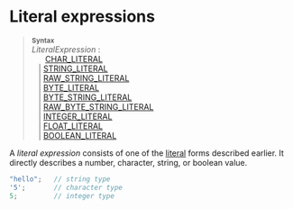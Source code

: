 # Literal expressions

> **<sup>Syntax</sup>**\
> _LiteralExpression_ :\
> &nbsp;&nbsp; &nbsp;&nbsp; [CHAR_LITERAL]\
> &nbsp;&nbsp; | [STRING_LITERAL]\
> &nbsp;&nbsp; | [RAW_STRING_LITERAL]\
> &nbsp;&nbsp; | [BYTE_LITERAL]\
> &nbsp;&nbsp; | [BYTE_STRING_LITERAL]\
> &nbsp;&nbsp; | [RAW_BYTE_STRING_LITERAL]\
> &nbsp;&nbsp; | [INTEGER_LITERAL]\
> &nbsp;&nbsp; | [FLOAT_LITERAL]\
> &nbsp;&nbsp; | [BOOLEAN_LITERAL]

A _literal expression_ consists of one of the [literal](../tokens.md#literals)
forms described earlier. It directly describes a number, character, string,
or boolean value.

```rust
"hello";   // string type
'5';       // character type
5;         // integer type
```

[CHAR_LITERAL]: ../tokens.md#character-literals
[STRING_LITERAL]: ../tokens.md#string-literals
[RAW_STRING_LITERAL]: ../tokens.md#raw-string-literals
[BYTE_LITERAL]: ../tokens.md#byte-literals
[BYTE_STRING_LITERAL]: ../tokens.md#byte-string-literals
[RAW_BYTE_STRING_LITERAL]: ../tokens.md#raw-byte-string-literals
[INTEGER_LITERAL]: ../tokens.md#integer-literals
[FLOAT_LITERAL]: ../tokens.md#floating-point-literals
[BOOLEAN_LITERAL]: ../tokens.md#boolean-literals

